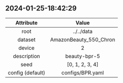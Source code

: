 
## 2024-01-25-18:42:29 


|  Attribute   |   Value   |
| :-------------: | :-----------: |
|  root  |   ../../data    |
|  dataset  |   AmazonBeauty_550_Chron    |
|  device  |   2    |
|  description  |   beauty-bpr-5    |
|  seed  |   [0, 1, 2, 3, 4]    |
|  config (default)  |   configs/BPR.yaml    |
